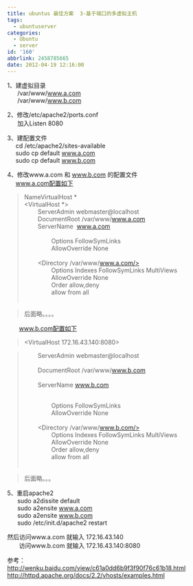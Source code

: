 ```yaml
---
title: ubuntus 最佳方案  3-基于端口的多虚拟主机
tags:
  - ubuntuserver
categories:
  - Ubuntu
  - server
id: '160'
abbrlink: 2458785665
date: 2012-04-19 12:16:00
---
```


1、建虚拟目录  
      /var/www/www.a.com  
      /var/www/www.b.com  
  
2、修改/etc/apache2/ports.conf  
      加入Listen 8080  
  
3、建配置文件  
     cd /etc/apache2/sites-available  
     sudo cp default www.a.com  
     sudo cp default www.b.com  
  
4、修改www.a.com 和 www.b.com 的配置文件  
     www.a.com配置如下  

> NameVirtualHost \*  
> <VirtualHost \*>  
>         ServerAdmin webmaster@localhost  
>         DocumentRoot /var/www/www.a.com  
>         ServerName  www.a.com  
>         <Directory />  
>                 Options FollowSymLinks  
>                 AllowOverride None  
>         </Directory>  
>         <Directory /var/www/www.a.com/>  
>                 Options Indexes FollowSymLinks MultiViews  
>                 AllowOverride None  
>                 Order allow,deny  
>                 allow from all  
>         </Directory>  

> 后面略。。。。  
>   

       www.b.com配置如下  

> <VirtualHost 172.16.43.140:8080>  

>         ServerAdmin webmaster@localhost  
>          
>         DocumentRoot /var/www/www.b.com  
>          
>         ServerName www.b.com  
>   
>         <Directory />  
>                 Options FollowSymLinks  
>                 AllowOverride None  
>         </Directory>  
>         <Directory /var/www/www.b.com/>  
>                 Options Indexes FollowSymLinks MultiViews  
>                 AllowOverride None  
>                 Order allow,deny  
>                 allow from all  
>         </Directory>  

> 后面略。。。  

  
5、重启apache2  
      sudo a2dissite default  
      sudo a2ensite www.a.com  
      sudo a2ensite www.b.com  
      sudo /etc/init.d/apache2 restart  
  
  
  
然后访问www.a.com 就输入 172.16.43.140  
       访问www.b.com 就输入 172.16.43.140:8080  
  
  
参考：  
http://wenku.baidu.com/view/c61a0dd6b9f3f90f76c61b18.html  
http://httpd.apache.org/docs/2.2/vhosts/examples.html